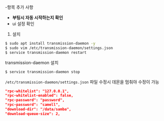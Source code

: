 -항목 추가 사항
  - **부팅시 자동 시작하는지 확인**
  - ui 설정 확인

1. 설치
```bash
$ sudo apt install transmission-daemon -y
$ sudo vim /etc/transmission-daemon/settings.json
$ service transmission-daemon restart
```
transmission-daemon 설치

```bash
$ service transmission-daemon stop
```
`/etc/transmission-daemon/settings.json` 파일 수정시 데몬을 멈춰야 수정이 가능

```json
"rpc-whitelist": "127.0.0.1",
"rpc-whitelist-enabled": false,
"rpc-password": "password",
"rpc-password": "camell",
"download-dir": "/data/samba",
"download-queue-size": 2,
```
